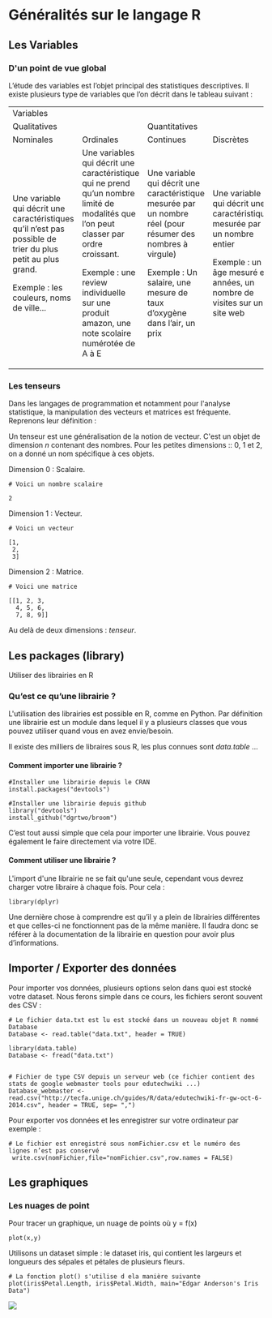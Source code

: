 # Généralités sur le langage R

## Les Variables

### D'un point de vue global 

L’étude des variables est l’objet principal des statistiques descriptives. Il existe plusieurs type de variables que l’on décrit dans le tableau suivant :

<table>
  <tr>
   <td colspan="4" >Variables
   </td>
  </tr>
  <tr>
   <td colspan="2" >Qualitatives
   </td>
   <td colspan="2" >Quantitatives
   </td>
  </tr>
  <tr>
   <td>Nominales
   </td>
   <td>Ordinales
   </td>
   <td>Continues
   </td>
   <td>Discrètes
   </td>
  </tr>
  <tr>
   <td>Une variable qui décrit une caractéristiques qu’il n’est pas possible de trier du plus petit au plus grand.
<p>
Exemple : les couleurs, noms de ville...
   </td>
   <td>Une variables qui décrit une caractéristique qui ne prend qu’un nombre limité de modalités que l’on peut classer par ordre croissant.
<p>
Exemple : une review individuelle sur une produit amazon, une note scolaire numérotée de A à E
   </td>
   <td>Une variable qui décrit une caractéristique mesurée par un nombre réel (pour résumer des nombres à virgule)
<p>
Exemple : Un salaire, une mesure de taux d’oxygène dans l’air, un prix
   </td>
   <td>Une variable qui décrit une caractéristique mesurée par un nombre entier
<p>
Exemple : un âge mesuré en années, un nombre de visites sur un site web
   </td>
  </tr>
</table>

### Les tenseurs

Dans les langages de programmation et notamment pour l'analyse statistique, la manipulation des vecteurs et matrices est fréquente. 
Reprenons leur définition : 

Un tenseur est une généralisation de la notion de vecteur. C'est un objet de dimension *n* contenant des nombres. Pour les petites dimensions :: 0, 1 et 2, on a donné un nom spécifique à ces objets.

Dimension 0 : Scalaire.

```
# Voici un nombre scalaire

2
```

Dimension 1 : Vecteur.

```
# Voici un vecteur

[1,
 2,
 3]
```

Dimension 2 : Matrice.
```
# Voici une matrice

[[1, 2, 3,
  4, 5, 6,
  7, 8, 9]]

```

Au delà de deux dimensions : *tenseur*.

## Les packages (library)
Utiliser des librairies en R

### Qu’est ce qu’une librairie ?

L'utilisation des librairies est possible en R, comme en Python. Par définition une librairie est un module dans lequel il y a plusieurs classes que vous pouvez utiliser quand vous en avez envie/besoin.

Il existe des milliers de libraires sous R, les plus connues sont *data.table* ...


#### Comment importer une librairie ?

```
#Installer une librairie depuis le CRAN
install.packages("devtools")

#Installer une librairie depuis github
library("devtools")
install_github("dgrtwo/broom")
```

C’est tout aussi simple que cela pour importer une librairie. Vous pouvez également le faire directement via votre IDE.

#### Comment utiliser une librairie ?

L'import d'une librairie ne se fait qu'une seule, cependant vous devrez charger votre libraire à chaque fois. Pour cela : 

```
library(dplyr)
```

Une dernière chose à comprendre est qu’il y a plein de librairies différentes et que celles-ci ne fonctionnent pas de la même manière. Il faudra donc se référer à la documentation de la librairie en question pour avoir plus d’informations. 


## Importer / Exporter des données

Pour importer vos données, plusieurs options selon dans quoi est stocké votre dataset. Nous ferons simple dans ce cours, les fichiers seront souvent des CSV :

```
# Le fichier data.txt est lu est stocké dans un nouveau objet R nommé Database 
Database <- read.table("data.txt", header = TRUE) 

library(data.table)
Database <- fread("data.txt")


# Fichier de type CSV depuis un serveur web (ce fichier contient des stats de google webmaster tools pour edutechwiki ...) 
Database_webmaster <- read.csv("http://tecfa.unige.ch/guides/R/data/edutechwiki-fr-gw-oct-6-2014.csv", header = TRUE, sep= ",") 

```

Pour exporter vos données et les enregistrer sur votre ordinateur par exemple : 

```
# Le fichier est enregistré sous nomFichier.csv et le numéro des lignes n’est pas conservé 
 write.csv(nomFichier,file="nomFichier.csv",row.names = FALSE)
```

## Les graphiques

### Les nuages de point

Pour tracer un graphique, un nuage de points où y = f(x) 
```
plot(x,y) 
```

Utilisons un dataset simple : le dataset iris, qui contient les largeurs et longueurs des sépales et pétales de plusieurs fleurs.

```
# La fonction plot() s'utilise d ela manière suivante
plot(iris$Petal.Length, iris$Petal.Width, main="Edgar Anderson's Iris Data")
```

![](https://drive.google.com/uc?export=view&id=12NXcA-8S_D6n3jo7va_6kjrSPKtdqPwE)
